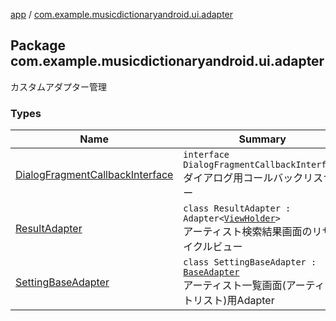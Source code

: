 [app](../index.md) / [com.example.musicdictionaryandroid.ui.adapter](./index.md)

## Package com.example.musicdictionaryandroid.ui.adapter

カスタムアダプター管理

### Types

| Name | Summary |
|---|---|
| [DialogFragmentCallbackInterface](-dialog-fragment-callback-interface/index.md) | `interface DialogFragmentCallbackInterface`<br>ダイアログ用コールバックリスナー |
| [ResultAdapter](-result-adapter/index.md) | `class ResultAdapter : Adapter<`[`ViewHolder`](-result-adapter/-view-holder/index.md)`>`<br>アーティスト検索結果画面のリサイクルビュー |
| [SettingBaseAdapter](-setting-base-adapter/index.md) | `class SettingBaseAdapter : `[`BaseAdapter`](https://developer.android.com/reference/android/widget/BaseAdapter.html)<br>アーティスト一覧画面(アーティストリスト)用Adapter |
